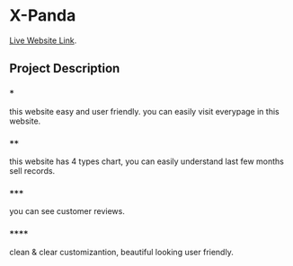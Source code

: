 # X-Panda

[Live Website Link](https://x-panda07.netlify.app).

## Project Description

### `*`
this website easy and user friendly. you can easily visit everypage in this website.

### `**`
this website has 4 types chart, you can easily understand last few months sell records.

### `***`
you can see customer reviews.

###  `****`
clean & clear customizantion, beautiful looking user friendly.
